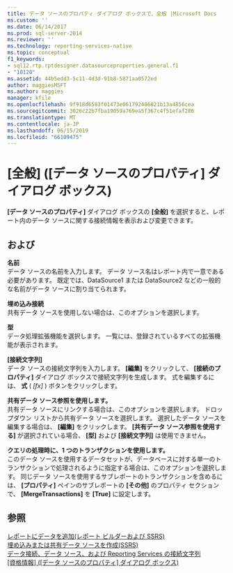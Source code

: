 ```yaml
---
title: データ ソースのプロパティ ダイアログ ボックスで、全般 |Microsoft Docs
ms.custom: ''
ms.date: 06/14/2017
ms.prod: sql-server-2014
ms.reviewer: ''
ms.technology: reporting-services-native
ms.topic: conceptual
f1_keywords:
- sql12.rtp.rptdesigner.datasourceproperties.general.f1
- "10120"
ms.assetid: 44b5edd3-5c11-4d3d-91b8-5871aa0572ed
author: maggiesMSFT
ms.author: maggies
manager: kfile
ms.openlocfilehash: 9f918d6583f01473e061792406821b13a4856cea
ms.sourcegitcommit: 3026c22b7fba19059a769ea5f367c4f51efaf286
ms.translationtype: MT
ms.contentlocale: ja-JP
ms.lasthandoff: 06/15/2019
ms.locfileid: "66109475"
---
```

# <a name="data-source-properties-dialog-box-general"></a>[全般] ([データ ソースのプロパティ] ダイアログ ボックス)
  **[データ ソースのプロパティ]** ダイアログ ボックスの **[全般]** を選択すると、レポート内のデータ ソースに関する接続情報を表示および変更できます。  
  
## <a name="options"></a>および  
 **名前**  
 データ ソースの名前を入力します。 データ ソース名はレポート内で一意である必要があります。 既定では、DataSource1 または DataSource2 などの一般的な名前がデータ ソースに割り当てられます。  
  
 **埋め込み接続**  
 共有データ ソースを使用しない場合は、このオプションを選択します。  
  
 **型**  
 データ処理拡張機能を選択します。 一覧には、登録されているすべての拡張機能が表示されます。  
  
 **[接続文字列]**  
 データ ソースの接続文字列を入力します。 **[編集]** をクリックして、 **[接続のプロパティ]** ダイアログ ボックスで接続文字列を生成します。 式を編集するには、 **式** ( *[fx]* ) ボタンをクリックします。  
  
 **共有データ ソース参照を使用します。**  
 共有データ ソースにリンクする場合は、このオプションを選択します。 ドロップダウン リストから共有データ ソースを選択します。 選択したデータ ソースを編集する場合は、 **[編集]** をクリックします。 **[共有データ ソース参照を使用する]** が選択されている場合、 **[型]** および **[接続文字列]** は使用できません。  
  
 **クエリの処理時に、1 つのトランザクションを使用します。**  
 このデータ ソースを使用するデータセットが、データベースに対する単一のトランザクションで処理されるように指定する場合は、このオプションを選択します。 同じデータ ソースを使用するサブレポートのトランザクションを含めるには、 **[プロパティ]** ペインのサブレポートの **[その他]** のプロパティ セクションで、 **[MergeTransactions]** を **[True]** に設定します。  
  
## <a name="see-also"></a>参照  
 [レポートにデータを追加&#40;レポート ビルダーおよび SSRS&#41;](report-data/report-datasets-ssrs.md)   
 [埋め込みまたは共有データ ソースを作成&#40;SSRS&#41;](../../2014/reporting-services/create-an-embedded-or-shared-data-source-ssrs.md)   
 [データ接続、データ ソース、および Reporting Services の接続文字列](../../2014/reporting-services/data-connections-data-sources-and-connection-strings-in-reporting-services.md)   
 [[資格情報] ([データ ソースのプロパティ] ダイアログ ボックス)](../../2014/reporting-services/data-source-properties-dialog-box-credentials.md)  
  
  
